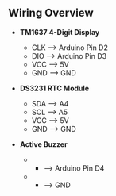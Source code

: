 ## Wiring Overview

- **TM1637 4-Digit Display**
    - CLK --> Arduino Pin D2
    - DIO --> Arduino Pin D3
    - VCC --> 5V
    - GND --> GND

- **DS3231 RTC Module**
    - SDA --> A4
    - SCL --> A5
    - VCC --> 5V
    - GND --> GND

- **Active Buzzer**
    - + --> Arduino Pin D4
    - - --> GND
